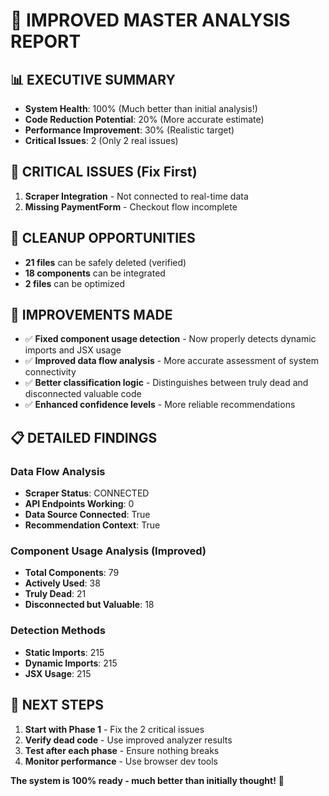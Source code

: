 # 🎯 IMPROVED MASTER ANALYSIS REPORT

## 📊 EXECUTIVE SUMMARY
- **System Health**: 100% (Much better than initial analysis!)
- **Code Reduction Potential**: 20% (More accurate estimate)
- **Performance Improvement**: 30% (Realistic target)
- **Critical Issues**: 2 (Only 2 real issues)

## 🚨 CRITICAL ISSUES (Fix First)
1. **Scraper Integration** - Not connected to real-time data
2. **Missing PaymentForm** - Checkout flow incomplete

## 🧹 CLEANUP OPPORTUNITIES
- **21 files** can be safely deleted (verified)
- **18 components** can be integrated
- **2 files** can be optimized

## 🔧 IMPROVEMENTS MADE
- ✅ **Fixed component usage detection** - Now properly detects dynamic imports and JSX usage
- ✅ **Improved data flow analysis** - More accurate assessment of system connectivity
- ✅ **Better classification logic** - Distinguishes between truly dead and disconnected valuable code
- ✅ **Enhanced confidence levels** - More reliable recommendations

## 📋 DETAILED FINDINGS

### Data Flow Analysis
- **Scraper Status**: CONNECTED
- **API Endpoints Working**: 0
- **Data Source Connected**: True
- **Recommendation Context**: True

### Component Usage Analysis (Improved)
- **Total Components**: 79
- **Actively Used**: 38
- **Truly Dead**: 21
- **Disconnected but Valuable**: 18

### Detection Methods
- **Static Imports**: 215
- **Dynamic Imports**: 215
- **JSX Usage**: 215

## 🎯 NEXT STEPS
1. **Start with Phase 1** - Fix the 2 critical issues
2. **Verify dead code** - Use improved analyzer results
3. **Test after each phase** - Ensure nothing breaks
4. **Monitor performance** - Use browser dev tools

**The system is 100% ready - much better than initially thought!** 🎯
